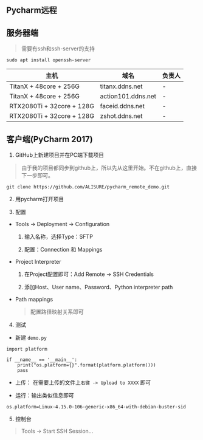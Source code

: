 ## Pycharm远程

## 服务器端

> 需要有ssh和ssh-server的支持

```
sudo apt install openssh-server
```

| 主机 | 域名 | 负责人 |
|---|---|---|
| TitanX + 48core + 256G | titanx.ddns.net | - |
| TitanX + 48core + 256G | action101.ddns.net | - |
| RTX2080Ti + 32core + 128G | faceid.ddns.net | - |
| RTX2080Ti + 32core + 128G | zshot.ddns.net | - |



## 客户端(PyCharm 2017)

1. GitHub上新建项目并在PC端下载项目

> 由于我的项目都同步到github上，所以先从这里开始。不在github上，直接下一步即可。

```
git clone https://github.com/ALISURE/pycharm_remote_demo.git
```

2. 用pycharm打开项目


3. 配置

* Tools -> Deployment -> Configuration

  1. 输入名称，选择Type：SFTP
  
  2. 配置：Connection 和 Mappings
  

* Project Interpreter

  1. 在Project配置即可：Add Remote -> SSH Credentials

  2. 添加Host、User name、Password、Python interpreter path


* Path mappings

  > 配置路径映射关系即可
  


4. 测试

* 新建 `demo.py`

```
import platform

if __name__ == '__main__':
    print("os.platform={}".format(platform.platform()))
    pass
```

* 上传： 在需要上传的文件上`右键 -> Upload to XXXX` 即可


* 运行：输出类似信息即可

```
os.platform=Linux-4.15.0-106-generic-x86_64-with-debian-buster-sid
```


5. 控制台

> Tools -> Start SSH Session...


